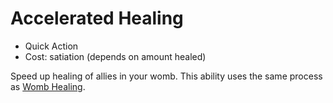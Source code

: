 # Accelerated Healing

- Quick Action
- Cost: satiation (depends on amount healed)

Speed up healing of allies in your womb. This ability uses the same process as
[Womb Healing](../../characters/organs/womb.md#healing).
